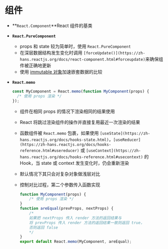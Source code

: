 # 组件

- **`React.Component`**React 组件的基类
- **`React.PureComponent`**
    - props 和 state 较为简单时，使用 `React.PureComponent`
    - 在深层数据结构发生变化时调用 `[forceUpdate()](https://zh-hans.reactjs.org/docs/react-component.html#forceupdate)`来确保组件被正确地更新
    - 使用 [immutable 对象](https://facebook.github.io/immutable-js/)加速嵌套数据的比较
- **`React.memo`**
    
    ```jsx
    const MyComponent = React.memo(function MyComponent(props) {
      /* 使用 props 渲染 */
    });
    ```
    
    - 组件在相同 props 的情况下渲染相同的结果使用
    - React 将跳过渲染组件的操作并直接复用最近一次渲染的结果
    - 函数组件被 `React.memo` 包裹，如果使用 `[useState](https://zh-hans.reactjs.org/docs/hooks-state.html)`，`[useReducer](https://zh-hans.reactjs.org/docs/hooks-reference.html#usereducer)` 或 `[useContext](https://zh-hans.reactjs.org/docs/hooks-reference.html#usecontext)` 的 Hook，当 state 或 context 发生变化时，仍会重新渲染
    - 默认情况下其只会对复杂对象做浅层对比
    - 控制对比过程，第二个参数传入函数实现
        
        ```jsx
        function MyComponent(props) {
            /* 使用 props 渲染 */
        }
        function areEqual(prevProps, nextProps) {
            /*
            如果把 nextProps 传入 render 方法的返回结果与
            将 prevProps 传入 render 方法的返回结果一致则返回 true，
            否则返回 false
            */
        }
        export default React.memo(MyComponent, areEqual);
        ```